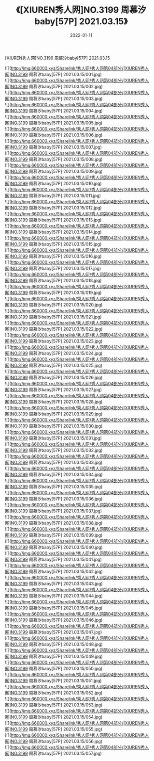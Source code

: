 ﻿---
layout: post
title:  《[XIUREN秀人网]NO.3199 周慕汐baby[57P] 2021.03.15》
date:   2022-01-11
img: http://img.660000.xyz/Sharelink/秀人网/秀人网第04部分/[XIUREN秀人网]NO.3199 周慕汐baby[57P] 2021.03.15/000.jpg
categories: [美女, 清纯, 唯美]
---

[XIUREN秀人网]NO.3199 周慕汐baby[57P] 2021.03.15

 ![](http://img.660000.xyz/Sharelink/秀人网/秀人网第04部分/[XIUREN秀人网]NO.3199 周慕汐baby[57P] 2021.03.15/001.jpg) <br>![](http://img.660000.xyz/Sharelink/秀人网/秀人网第04部分/[XIUREN秀人网]NO.3199 周慕汐baby[57P] 2021.03.15/002.jpg) <br>![](http://img.660000.xyz/Sharelink/秀人网/秀人网第04部分/[XIUREN秀人网]NO.3199 周慕汐baby[57P] 2021.03.15/003.jpg) <br>![](http://img.660000.xyz/Sharelink/秀人网/秀人网第04部分/[XIUREN秀人网]NO.3199 周慕汐baby[57P] 2021.03.15/004.jpg) <br>![](http://img.660000.xyz/Sharelink/秀人网/秀人网第04部分/[XIUREN秀人网]NO.3199 周慕汐baby[57P] 2021.03.15/005.jpg) <br>![](http://img.660000.xyz/Sharelink/秀人网/秀人网第04部分/[XIUREN秀人网]NO.3199 周慕汐baby[57P] 2021.03.15/006.jpg) <br>![](http://img.660000.xyz/Sharelink/秀人网/秀人网第04部分/[XIUREN秀人网]NO.3199 周慕汐baby[57P] 2021.03.15/007.jpg) <br>![](http://img.660000.xyz/Sharelink/秀人网/秀人网第04部分/[XIUREN秀人网]NO.3199 周慕汐baby[57P] 2021.03.15/008.jpg) <br>![](http://img.660000.xyz/Sharelink/秀人网/秀人网第04部分/[XIUREN秀人网]NO.3199 周慕汐baby[57P] 2021.03.15/009.jpg) <br>![](http://img.660000.xyz/Sharelink/秀人网/秀人网第04部分/[XIUREN秀人网]NO.3199 周慕汐baby[57P] 2021.03.15/010.jpg) <br>![](http://img.660000.xyz/Sharelink/秀人网/秀人网第04部分/[XIUREN秀人网]NO.3199 周慕汐baby[57P] 2021.03.15/011.jpg) <br>![](http://img.660000.xyz/Sharelink/秀人网/秀人网第04部分/[XIUREN秀人网]NO.3199 周慕汐baby[57P] 2021.03.15/012.jpg) <br>![](http://img.660000.xyz/Sharelink/秀人网/秀人网第04部分/[XIUREN秀人网]NO.3199 周慕汐baby[57P] 2021.03.15/013.jpg) <br>![](http://img.660000.xyz/Sharelink/秀人网/秀人网第04部分/[XIUREN秀人网]NO.3199 周慕汐baby[57P] 2021.03.15/014.jpg) <br>![](http://img.660000.xyz/Sharelink/秀人网/秀人网第04部分/[XIUREN秀人网]NO.3199 周慕汐baby[57P] 2021.03.15/015.jpg) <br>![](http://img.660000.xyz/Sharelink/秀人网/秀人网第04部分/[XIUREN秀人网]NO.3199 周慕汐baby[57P] 2021.03.15/016.jpg) <br>![](http://img.660000.xyz/Sharelink/秀人网/秀人网第04部分/[XIUREN秀人网]NO.3199 周慕汐baby[57P] 2021.03.15/017.jpg) <br>![](http://img.660000.xyz/Sharelink/秀人网/秀人网第04部分/[XIUREN秀人网]NO.3199 周慕汐baby[57P] 2021.03.15/018.jpg) <br>![](http://img.660000.xyz/Sharelink/秀人网/秀人网第04部分/[XIUREN秀人网]NO.3199 周慕汐baby[57P] 2021.03.15/019.jpg) <br>![](http://img.660000.xyz/Sharelink/秀人网/秀人网第04部分/[XIUREN秀人网]NO.3199 周慕汐baby[57P] 2021.03.15/020.jpg) <br>![](http://img.660000.xyz/Sharelink/秀人网/秀人网第04部分/[XIUREN秀人网]NO.3199 周慕汐baby[57P] 2021.03.15/021.jpg) <br>![](http://img.660000.xyz/Sharelink/秀人网/秀人网第04部分/[XIUREN秀人网]NO.3199 周慕汐baby[57P] 2021.03.15/022.jpg) <br>![](http://img.660000.xyz/Sharelink/秀人网/秀人网第04部分/[XIUREN秀人网]NO.3199 周慕汐baby[57P] 2021.03.15/023.jpg) <br>![](http://img.660000.xyz/Sharelink/秀人网/秀人网第04部分/[XIUREN秀人网]NO.3199 周慕汐baby[57P] 2021.03.15/024.jpg) <br>![](http://img.660000.xyz/Sharelink/秀人网/秀人网第04部分/[XIUREN秀人网]NO.3199 周慕汐baby[57P] 2021.03.15/025.jpg) <br>![](http://img.660000.xyz/Sharelink/秀人网/秀人网第04部分/[XIUREN秀人网]NO.3199 周慕汐baby[57P] 2021.03.15/026.jpg) <br>![](http://img.660000.xyz/Sharelink/秀人网/秀人网第04部分/[XIUREN秀人网]NO.3199 周慕汐baby[57P] 2021.03.15/027.jpg) <br>![](http://img.660000.xyz/Sharelink/秀人网/秀人网第04部分/[XIUREN秀人网]NO.3199 周慕汐baby[57P] 2021.03.15/028.jpg) <br>![](http://img.660000.xyz/Sharelink/秀人网/秀人网第04部分/[XIUREN秀人网]NO.3199 周慕汐baby[57P] 2021.03.15/029.jpg) <br>![](http://img.660000.xyz/Sharelink/秀人网/秀人网第04部分/[XIUREN秀人网]NO.3199 周慕汐baby[57P] 2021.03.15/030.jpg) <br>![](http://img.660000.xyz/Sharelink/秀人网/秀人网第04部分/[XIUREN秀人网]NO.3199 周慕汐baby[57P] 2021.03.15/031.jpg) <br>![](http://img.660000.xyz/Sharelink/秀人网/秀人网第04部分/[XIUREN秀人网]NO.3199 周慕汐baby[57P] 2021.03.15/032.jpg) <br>![](http://img.660000.xyz/Sharelink/秀人网/秀人网第04部分/[XIUREN秀人网]NO.3199 周慕汐baby[57P] 2021.03.15/033.jpg) <br>![](http://img.660000.xyz/Sharelink/秀人网/秀人网第04部分/[XIUREN秀人网]NO.3199 周慕汐baby[57P] 2021.03.15/034.jpg) <br>![](http://img.660000.xyz/Sharelink/秀人网/秀人网第04部分/[XIUREN秀人网]NO.3199 周慕汐baby[57P] 2021.03.15/035.jpg) <br>![](http://img.660000.xyz/Sharelink/秀人网/秀人网第04部分/[XIUREN秀人网]NO.3199 周慕汐baby[57P] 2021.03.15/036.jpg) <br>![](http://img.660000.xyz/Sharelink/秀人网/秀人网第04部分/[XIUREN秀人网]NO.3199 周慕汐baby[57P] 2021.03.15/037.jpg) <br>![](http://img.660000.xyz/Sharelink/秀人网/秀人网第04部分/[XIUREN秀人网]NO.3199 周慕汐baby[57P] 2021.03.15/038.jpg) <br>![](http://img.660000.xyz/Sharelink/秀人网/秀人网第04部分/[XIUREN秀人网]NO.3199 周慕汐baby[57P] 2021.03.15/039.jpg) <br>![](http://img.660000.xyz/Sharelink/秀人网/秀人网第04部分/[XIUREN秀人网]NO.3199 周慕汐baby[57P] 2021.03.15/040.jpg) <br>![](http://img.660000.xyz/Sharelink/秀人网/秀人网第04部分/[XIUREN秀人网]NO.3199 周慕汐baby[57P] 2021.03.15/041.jpg) <br>![](http://img.660000.xyz/Sharelink/秀人网/秀人网第04部分/[XIUREN秀人网]NO.3199 周慕汐baby[57P] 2021.03.15/042.jpg) <br>![](http://img.660000.xyz/Sharelink/秀人网/秀人网第04部分/[XIUREN秀人网]NO.3199 周慕汐baby[57P] 2021.03.15/043.jpg) <br>![](http://img.660000.xyz/Sharelink/秀人网/秀人网第04部分/[XIUREN秀人网]NO.3199 周慕汐baby[57P] 2021.03.15/044.jpg) <br>![](http://img.660000.xyz/Sharelink/秀人网/秀人网第04部分/[XIUREN秀人网]NO.3199 周慕汐baby[57P] 2021.03.15/045.jpg) <br>![](http://img.660000.xyz/Sharelink/秀人网/秀人网第04部分/[XIUREN秀人网]NO.3199 周慕汐baby[57P] 2021.03.15/046.jpg) <br>![](http://img.660000.xyz/Sharelink/秀人网/秀人网第04部分/[XIUREN秀人网]NO.3199 周慕汐baby[57P] 2021.03.15/047.jpg) <br>![](http://img.660000.xyz/Sharelink/秀人网/秀人网第04部分/[XIUREN秀人网]NO.3199 周慕汐baby[57P] 2021.03.15/048.jpg) <br>![](http://img.660000.xyz/Sharelink/秀人网/秀人网第04部分/[XIUREN秀人网]NO.3199 周慕汐baby[57P] 2021.03.15/049.jpg) <br>![](http://img.660000.xyz/Sharelink/秀人网/秀人网第04部分/[XIUREN秀人网]NO.3199 周慕汐baby[57P] 2021.03.15/050.jpg) <br>![](http://img.660000.xyz/Sharelink/秀人网/秀人网第04部分/[XIUREN秀人网]NO.3199 周慕汐baby[57P] 2021.03.15/051.jpg) <br>![](http://img.660000.xyz/Sharelink/秀人网/秀人网第04部分/[XIUREN秀人网]NO.3199 周慕汐baby[57P] 2021.03.15/052.jpg) <br>![](http://img.660000.xyz/Sharelink/秀人网/秀人网第04部分/[XIUREN秀人网]NO.3199 周慕汐baby[57P] 2021.03.15/053.jpg) <br>![](http://img.660000.xyz/Sharelink/秀人网/秀人网第04部分/[XIUREN秀人网]NO.3199 周慕汐baby[57P] 2021.03.15/054.jpg) <br>![](http://img.660000.xyz/Sharelink/秀人网/秀人网第04部分/[XIUREN秀人网]NO.3199 周慕汐baby[57P] 2021.03.15/055.jpg) <br>![](http://img.660000.xyz/Sharelink/秀人网/秀人网第04部分/[XIUREN秀人网]NO.3199 周慕汐baby[57P] 2021.03.15/056.jpg) <br>![](http://img.660000.xyz/Sharelink/秀人网/秀人网第04部分/[XIUREN秀人网]NO.3199 周慕汐baby[57P] 2021.03.15/057.jpg) <br>